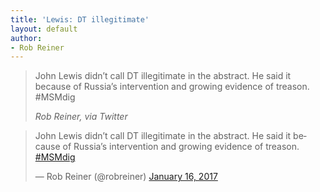 ```yaml
---
title: 'Lewis: DT illegitimate'
layout: default
author:
- Rob Reiner
---
```


> John Lewis didn’t call DT illegitimate in the abstract. He said it because of Russia’s intervention and growing evidence of treason. #MSMdig
>
> <cite>Rob Reiner, via Twitter</cite>

<blockquote class="twitter-tweet"><p lang="en" dir="ltr">John Lewis didn’t call DT illegitimate in the abstract. He said it because of Russia’s intervention and growing evidence of treason. <a href="https://twitter.com/hashtag/MSMdig?src=hash&amp;ref_src=twsrc%5Etfw">#MSMdig</a></p>&mdash; Rob Reiner (@robreiner) <a href="https://twitter.com/robreiner/status/821045430209216512?ref_src=twsrc%5Etfw">January 16, 2017</a></blockquote> <script async src="https://platform.twitter.com/widgets.js" charset="utf-8"></script>
